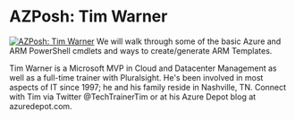 # AZPosh: Tim Warner

[![AZPosh: Tim Warner](https://i4.ytimg.com/vi/KQQkZ0i1vWk/hqdefault.jpg "AZPosh: Tim Warner")](https://www.youtube.com/watch?v=KQQkZ0i1vWk)
We will walk through some of the basic Azure and ARM PowerShell cmdlets and ways to create/generate ARM Templates.

Tim Warner is a Microsoft MVP in Cloud and Datacenter Management as well as a full-time trainer with Pluralsight. He's been involved in most aspects of IT since 1997; he and his family reside in Nashville, TN. Connect with Tim via Twitter @TechTrainerTim or at his Azure Depot blog at azuredepot.com.


